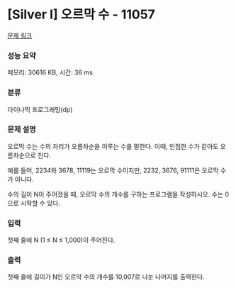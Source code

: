 # [Silver I] 오르막 수 - 11057 

[문제 링크](https://www.acmicpc.net/problem/11057) 

### 성능 요약

메모리: 30616 KB, 시간: 36 ms

### 분류

다이나믹 프로그래밍(dp)

### 문제 설명

<p style="user-select: auto;">오르막 수는 수의 자리가 오름차순을 이루는 수를 말한다. 이때, 인접한 수가 같아도 오름차순으로 친다.</p>

<p style="user-select: auto;">예를 들어, 2234와 3678, 11119는 오르막 수이지만, 2232, 3676, 91111은 오르막 수가 아니다.</p>

<p style="user-select: auto;">수의 길이 N이 주어졌을 때, 오르막 수의 개수를 구하는 프로그램을 작성하시오. 수는 0으로 시작할 수 있다.</p>

### 입력 

 <p style="user-select: auto;">첫째 줄에 N (1 ≤ N ≤ 1,000)이 주어진다.</p>

### 출력 

 <p style="user-select: auto;">첫째 줄에 길이가 N인 오르막 수의 개수를 10,007로 나눈 나머지를 출력한다.</p>

